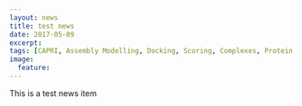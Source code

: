 ```yaml
---
layout: news
title: test news
date: 2017-05-09
excerpt:
tags: [CAPRI, Assembly Modelling, Docking, Scoring, Complexes, Protein Structure]
image:
  feature:
---
```

This is a test news item

